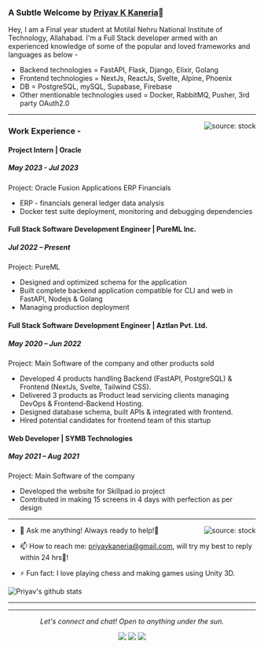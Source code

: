 ### A Subtle Welcome by [Priyav K Kaneria](https://priyavkaneria-resume.netlify.app)👋

Hey, I am a Final year student at Motilal Nehru National Institute of Technology, Allahabad. I'm a Full Stack developer armed with an experienced knowledge of some of the popular and loved frameworks and languages as below -
- Backend technologies = FastAPI, Flask, Django, Elixir, Golang
- Frontend technologies = NextJs, ReactJs, Svelte, Alpine, Phoenix
- DB = PostgreSQL, mySQL, Supabase, Firebase
- Other mentionable technologies used = Docker, RabbitMQ, Pusher, 3rd party OAuth2.0
*******

<a href="https://i.ibb.co/1fD8JDJ/monkey-working.gif"><img align="right" src="https://i.ibb.co/1fD8JDJ/monkey-working.gif" title="source: stock" /></a>
### Work Experience -

#### Project Intern | Oracle
##### May 2023 - Jul 2023
Project: Oracle Fusion Applications ERP Financials
- ERP - financials general ledger data analysis
- Docker test suite deployment, monitoring and debugging dependencies

#### Full Stack Software Development Engineer | PureML Inc.
##### Jul 2022 – Present
Project: PureML
- Designed and optimized schema for the application
- Built complete backend application compatible for CLI and web in FastAPI, Nodejs & Golang
- Managing production deployment

#### Full Stack Software Development Engineer | Aztlan Pvt. Ltd.
##### May 2020 – Jun 2022
Project: Main Software of the company and other products sold
- Developed 4 products handling Backend (FastAPI, PostgreSQL) & Frontend (NextJs, Svelte, Tailwind CSS).
- Delivered 3 products as Product lead servicing clients managing DevOps & Frontend-Backend Hosting.
- Designed database schema, built APIs & integrated with frontend.
- Hired potential candidates for frontend team of this startup

#### Web Developer | SYMB Technologies
##### May 2021 – Aug 2021
Project: Main Software of the company
- Developed the website for Skillpad.io project
- Contributed in making 15 screens in 4 days with perfection as per design

<!-- Please don't remove this: Grab your social icons from https://github.com/carlsednaoui/gitsocial -->

<!--
**priyavkaneria/priyavkaneria** is a ✨ _special_ ✨ repository because its `README.md` (this file) appears on your GitHub profile.
-->
*******
<a href="https://i.ibb.co/0snKvYj/cool-computer.gif"><img align="right" src="https://i.ibb.co/0snKvYj/cool-computer.gif" title="source: stock" /></a>
- 💬 Ask me anything!
     Always ready to help!🤩

- 📫 How to reach me: 
priyavkaneria@gmail.com, will try my best to reply within 24 hrs🏁!


- ⚡ Fun fact: I love playing chess and making games using Unity 3D.


![Priyav's github stats](https://github-readme-stats.vercel.app/api?username=priyavkaneria&show_icons=true&hide_border=true&icon_color=5CFF33&theme=nord)
******
<!-- **Views:**<br>
![Visitor Count](https://profile-counter.glitch.me/priyavkaneria/count.svg) -->

<hr>
<p align="center">
  <i>Let's connect and chat! Open to anything under the sun.</i>

  <p align="center">
    <a href="https://twitter.com/priyav_kaneria" alt="Twitter"><img src="https://raw.githubusercontent.com/jayehernandez/jayehernandez/3f5402efef9a0ae89211a6e04609558e862ca616/readme/twitter-fill.svg"></a>
    <a href="https://www.linkedin.com/in/priyavkaneria/" alt="Linkedin"><img src="https://raw.githubusercontent.com/jayehernandez/jayehernandez/3f5402efef9a0ae89211a6e04609558e862ca616/readme/linkedin-fill.svg"></a>
    <a href="mailto:priyavkaneria@gmail.com" alt="Contact me"><img src="https://raw.githubusercontent.com/jayehernandez/jayehernandez/3f5402efef9a0ae89211a6e04609558e862ca616/readme/mail-fill.svg"></a>
<!--     <a href="https://jayehernandez.com" alt="My site"><img src="https://raw.githubusercontent.com/jayehernandez/jayehernandez/3f5402efef9a0ae89211a6e04609558e862ca616/readme/external-link-line.svg"></a> -->
  </p>
</p>
